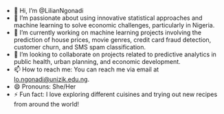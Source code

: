 - 👋 Hi, I’m @LilianNgonadi
- 👀 I’m passionate about using innovative statistical approaches and machine learning to solve economic challenges, particularly in Nigeria.
- 🌱 I’m currently working on machine learning projects involving the prediction of house prices, movie genres, credit card fraud detection, customer churn, and SMS spam classification.
- 💞️ I’m looking to collaborate on projects related to predictive analytics in public health, urban planning, and economic development.
- 📫 How to reach me: You can reach me via email at lo.ngonadi@unizik.edu.ng.
- 😄 Pronouns: She/Her
- ⚡ Fun fact: I love exploring different cuisines and trying out new recipes from around the world!


<!---
LilianNgonadi/LilianNgonadi is a ✨ special ✨ repository because its `README.md` (this file) appears on your GitHub profile.
You can click the Preview link to take a look at your changes.
--->
